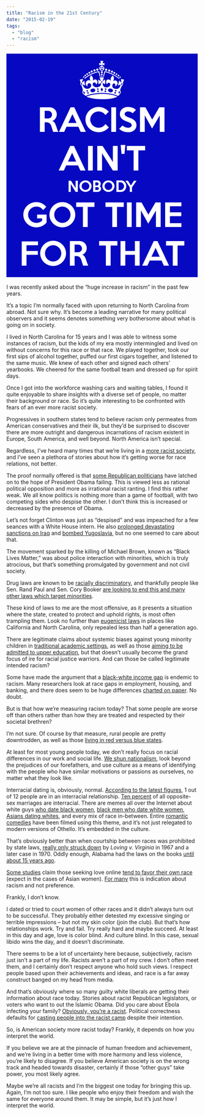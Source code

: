 ```yaml
---
title: "Racism in the 21st Century"
date: "2015-02-19"
tags: 
  - "blog"
  - "racism"
---
```


![image](images/tumblr_inline_nk17e4vm0o1qdn1ny.png)

I was recently asked about the “huge increase in racism” in the past few years.  

It’s a topic I’m normally faced with upon returning to North Carolina from abroad. Not sure why. It’s become a leading narrative for many political observers and it seems denotes something very bothersome about what is going on in society. 

I lived in North Carolina for 15 years and I was able to witness some instances of racism, but the kids of my era mostly intermingled and lived on without concerns for this race or that race. We played together, took our first sips of alcohol together, puffed our first cigars together, and listened to the same music. We knew of each other and signed each others’ yearbooks. We cheered for the same football team and dressed up for spirit days.

Once I got into the workforce washing cars and waiting tables, I found it quite enjoyable to share insights with a diverse set of people, no matter their background or race. So it’s quite interesting to be confronted with fears of an ever more racist society.  

Progressives in southern states tend to believe racism only permeates from American conservatives and their ilk, but they’d be surprised to discover there are more outright and dangerous incarnations of racism existent in Europe, South America, and well beyond. North America isn’t special.  

Regardless, I’ve heard many times that we’re living in a [more racist society](http://www.cnn.com/2014/11/26/us/ferguson-racism-or-racial-bias/), and I’ve seen a plethora of stories about how it’s getting worse for race relations, not better.

The proof normally offered is that [some Republican politicians](http://www.salon.com/2014/11/04/it_is_all_still_about_race_obama_hatred_the_south_and_the_truth_about_gop_wins/) have latched on to the hope of President Obama failing. This is viewed less as rational political opposition and more as irrational racist ranting. I find this rather weak. We all know politics is nothing more than a game of football, with two competing sides who despise the other. I don’t think this is increased or decreased by the presence of Obama.  

Let’s not forget Clinton was just as “despised” and was impeached for a few seances with a White House intern. He also [prolonged devastating sanctions on Iraq](https://www.globalpolicy.org/component/content/article/170/41910.html) and [bombed Yugoslavia](http://www.washingtonpost.com/wp-srv/local/natosummit/balkans24.htm), but no one seemed to care about that.

The movement sparked by the killing of Michael Brown, known as “Black Lives Matter,” was about police interaction with minorities, which is truly atrocious, but that’s something promulgated by government and not civil society.  

Drug laws are known to be [racially discriminatory](http://www.theatlantic.com/politics/archive/2014/10/mapping-the-new-jim-crow/381617/), and thankfully people like Sen. Rand Paul and Sen. Cory Booker [are looking to end this and many other laws which target minorities](http://www.politico.com/story/2014/07/cory-booker-rand-paul-team-up-108640.html).  

These kind of laws to me are the most offensive, as it presents a situation where the state, created to protect and uphold rights, is most often trampling them. Look no further than [eugenicist laws](http://www.cnn.com/2012/03/15/health/california-forced-sterilizations/) in places like California and North Carolina, only repealed less than half a generation ago.  

There are legitimate claims about systemic biases against young minority children in [traditional academic settings](http://www.theroot.com/articles/culture/2014/08/_brown_v_board_of_education_anniversary_did_integration_fail_black_children.html), as well as those [aiming to be admitted to upper education](http://www.jbhe.com/features/46_black_student_mismatch.html), but that doesn’t usually become the grand focus of ire for racial justice warriors. And can those be called legitimate intended racism?  

Some have made the argument that a [black-white income gap](http://www.washingtonpost.com/blogs/wonkblog/wp/2013/08/28/these-seven-charts-show-the-black-white-economic-gap-hasnt-budged-in-50-years/) is endemic to racism. Many researchers look at race gaps in employment, housing, and banking, and there does seem to be huge differences [charted on paper](http://www.ncbi.nlm.nih.gov/pmc/articles/PMC2915460/). No doubt.  

But is that how we’re measuring racism today? That some people are worse off than others rather than how they are treated and respected by their societal brethren?

I’m not sure. Of course by that measure, rural people are pretty downtrodden, as well as those [living in red versus blue states](http://www.forbes.com/sites/timworstall/2015/01/04/solved-why-poor-states-are-red-and-rich-states-are-blue/).  

At least for most young people today, we don’t really focus on racial differences in our work and social life. [We shun nationalism](http://thestatelessman.com/2013/01/21/nationalism/), look beyond the prejudices of our forefathers, and use culture as a means of identifying with the people who have similar motivations or passions as ourselves, no matter what they look like.  

Interracial dating is, obviously, normal. [According to the latest figures](http://www.huffingtonpost.com/2012/02/16/interracial-marriage-in-us_n_1281229.html), 1 out of 12 people are in an interracial relationship. [Ten percent](http://www.census.gov/newsroom/releases/archives/2010_census/cb12-68.html) of all opposite-sex marriages are interracial. There are memes all over the Internet about white guys [who date black women](http://madamenoire.com/451724/9-annoying-things-white-men-say-on-dates-with-black-women/), [black men who date white women](http://www.google.com/url?sa=t&rct=j&q=&esrc=s&source=web&cd=9&cad=rja&uact=8&ved=0CFEQFjAI&url=http%3A%2F%2Fgawker.com%2Fthe-reality-of-dating-white-women-when-youre-black-1585401039&ei=dTHmVLuhIce0ggS2wIDgBg&usg=AFQjCNGh-3BxDL5lJpnxbEvnqNhpzqjhVQ&sig2=87oO2-ySi181AGlplMlzrw), [Asians dating whites](http://thoughtcatalog.com/anne-gus/2014/03/asian-women-need-to-stop-dating-white-men/), and every mix of race in-between. Entire [romantic comedies](http://en.wikipedia.org/wiki/List_of_interracial_romance_films) have been filmed using this theme, and it’s not just relegated to modern versions of Othello. It’s embedded in the culture.  

That’s obviously better than when courtship between races was prohibited by state laws, [really only struck down](http://en.wikipedia.org/wiki/Loving_v._Virginia) by _Loving v. Virginia_ in 1967 and a later case in 1970. Oddly enough, Alabama had the laws on the books [until about 15 years ago](http://www.nytimes.com/2000/11/12/weekinreview/november-5-11-marry-at-will.html).   

[Some studies](http://mic.com/articles/72633/okcupid-the-future-of-interracial-dating-except-for-that-part-about-the-racism) claim those seeking love online [tend to favor their own race](http://healthland.time.com/2013/11/04/hope-for-online-dating-study-shows-its-less-segregated/) (expect in the cases of Asian women). [For many](http://mic.com/articles/72633/okcupid-the-future-of-interracial-dating-except-for-that-part-about-the-racism) this is indication about racism and not preference.

Frankly, I don’t know.  

I dated or tried to court women of other races and it didn’t always turn out to be successful. They probably either detested my excessive singing or terrible impressions – but not my skin color (join the club). But that’s how relationships work. Try and fail. Try really hard and maybe succeed. At least in this day and age, love is color blind. And culture blind. In this case, sexual libido wins the day, and it doesn’t discriminate.

There seems to be a lot of uncertainty here because, subjectively, racism just isn’t a part of my life. Racists aren’t a part of my crew. I don’t often meet them, and I certainly don’t respect anyone who hold such views. I respect people based upon their achievements and ideas, and race is a far away construct banged on my head from media.

And that’s obviously where so many guilty white liberals are getting their information about race today. Stories about racist Republican legislators, or voters who want to out the Islamic Obama. Did you care about Ebola infecting your family? [Obviously, you’re a racist](http://dailycaller.com/2014/10/16/msnbc-calls-gop-ebola-criticism-not-even-thinly-veiled-racism-video/). Political correctness defaults for [casting people into the racist camp](http://yesyouareracist.tumblr.com/) despite their intention.  

So, is American society more racist today? Frankly, it depends on how you interpret the world.  

If you believe we are at the pinnacle of human freedom and achievement, and we’re living in a better time with more harmony and less violence, you’re likely to disagree. If you believe American society is on the wrong track and headed towards disaster, certainly if those “other guys” take power, you most likely agree.

Maybe we’re all racists and I’m the biggest one today for bringing this up. Again, I’m not too sure. I like people who enjoy their freedom and wish the same for everyone around them. It may be simple, but it’s just how I interpret the world.
